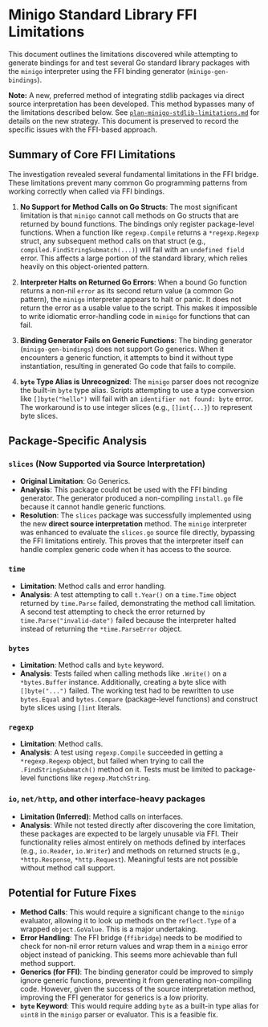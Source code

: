 # Minigo Standard Library FFI Limitations

This document outlines the limitations discovered while attempting to generate bindings for and test several Go standard library packages with the `minigo` interpreter using the FFI binding generator (`minigo-gen-bindings`).

**Note:** A new, preferred method of integrating stdlib packages via direct source interpretation has been developed. This method bypasses many of the limitations described below. See [`plan-minigo-stdlib-limitations.md`](./plan-minigo-stdlib-limitations.md) for details on the new strategy. This document is preserved to record the specific issues with the FFI-based approach.

## Summary of Core FFI Limitations

The investigation revealed several fundamental limitations in the FFI bridge. These limitations prevent many common Go programming patterns from working correctly when called via FFI bindings.

1.  **No Support for Method Calls on Go Structs**: The most significant limitation is that `minigo` cannot call methods on Go structs that are returned by bound functions. The bindings only register package-level functions. When a function like `regexp.Compile` returns a `*regexp.Regexp` struct, any subsequent method calls on that struct (e.g., `compiled.FindStringSubmatch(...)`) will fail with an `undefined field` error. This affects a large portion of the standard library, which relies heavily on this object-oriented pattern.

2.  **Interpreter Halts on Returned Go Errors**: When a bound Go function returns a non-nil `error` as its second return value (a common Go pattern), the `minigo` interpreter appears to halt or panic. It does not return the error as a usable value to the script. This makes it impossible to write idiomatic error-handling code in `minigo` for functions that can fail.

3.  **Binding Generator Fails on Generic Functions**: The binding generator (`minigo-gen-bindings`) does not support Go generics. When it encounters a generic function, it attempts to bind it without type instantiation, resulting in generated Go code that fails to compile.

4.  **`byte` Type Alias is Unrecognized**: The `minigo` parser does not recognize the built-in `byte` type alias. Scripts attempting to use a type conversion like `[]byte("hello")` will fail with an `identifier not found: byte` error. The workaround is to use integer slices (e.g., `[]int{...}`) to represent byte slices.

## Package-Specific Analysis

### `slices` (Now Supported via Source Interpretation)

-   **Original Limitation**: Go Generics.
-   **Analysis**: This package could not be used with the FFI binding generator. The generator produced a non-compiling `install.go` file because it cannot handle generic functions.
-   **Resolution**: The `slices` package was successfully implemented using the new **direct source interpretation** method. The `minigo` interpreter was enhanced to evaluate the `slices.go` source file directly, bypassing the FFI limitations entirely. This proves that the interpreter itself can handle complex generic code when it has access to the source.

### `time`

-   **Limitation**: Method calls and error handling.
-   **Analysis**: A test attempting to call `t.Year()` on a `time.Time` object returned by `time.Parse` failed, demonstrating the method call limitation. A second test attempting to check the error returned by `time.Parse("invalid-date")` failed because the interpreter halted instead of returning the `*time.ParseError` object.

### `bytes`

-   **Limitation**: Method calls and `byte` keyword.
-   **Analysis**: Tests failed when calling methods like `.Write()` on a `*bytes.Buffer` instance. Additionally, creating a byte slice with `[]byte("...")` failed. The working test had to be rewritten to use `bytes.Equal` and `bytes.Compare` (package-level functions) and construct byte slices using `[]int` literals.

### `regexp`

-   **Limitation**: Method calls.
-   **Analysis**: A test using `regexp.Compile` succeeded in getting a `*regexp.Regexp` object, but failed when trying to call the `.FindStringSubmatch()` method on it. Tests must be limited to package-level functions like `regexp.MatchString`.

### `io`, `net/http`, and other interface-heavy packages

-   **Limitation (Inferred)**: Method calls on interfaces.
-   **Analysis**: While not tested directly after discovering the core limitation, these packages are expected to be largely unusable via FFI. Their functionality relies almost entirely on methods defined by interfaces (e.g., `io.Reader`, `io.Writer`) and methods on returned structs (e.g., `*http.Response`, `*http.Request`). Meaningful tests are not possible without method call support.

## Potential for Future Fixes

-   **Method Calls**: This would require a significant change to the `minigo` evaluator, allowing it to look up methods on the `reflect.Type` of a wrapped `object.GoValue`. This is a major undertaking.
-   **Error Handling**: The FFI bridge (`ffibridge`) needs to be modified to check for non-nil error return values and wrap them in a `minigo` error object instead of panicking. This seems more achievable than full method support.
-   **Generics (for FFI)**: The binding generator could be improved to simply ignore generic functions, preventing it from generating non-compiling code. However, given the success of the source interpretation method, improving the FFI generator for generics is a low priority.
-   **`byte` Keyword**: This would require adding `byte` as a built-in type alias for `uint8` in the `minigo` parser or evaluator. This is a feasible fix.
